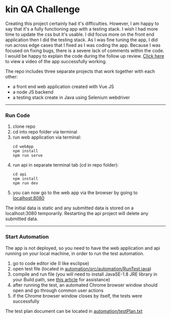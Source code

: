 # kin QA Challenge
Creating this project certainly had it's difficulties. However, I am happy to say that it's a fully functioning app with a testing stack. I wish I had more time to update the css but it's usable. I did focus more on the front end application then I did the testing stack. As I was fine tuning the app, I did run across edge cases that I fixed as I was coding the app. Because I was focused on fixing bugs, there is a severe lack of comments within the code. I would be happy to explain the code during the follow up review. [Click here](https://www.loom.com/share/5367f8145238420cb52a62461a7ce6ae) to view a video of the app successfully working.

The repo includes three separate projects that work together with each other:
- a front end web application created with Vue JS
- a node JS backend
- a testing stack create in Java using Selenium webdriver

---

### Run Code
1. clone repo
2. cd into repo folder via terminal
3. run web application via terminal:
    ```
    cd webApp
    npm install
    npm run serve
    ```
4. run api in separate terminal tab (cd in repo folder):
    ```
    cd api
    npm install
    npm run dev
    ```
5. you can now go to the web app via the browser by going to [localhost:8080](http://localhost:8080/)

The initial data is static and any submitted data is stored on a localhost:3080 temporarily. Restarting the api project will delete any submitted data.
 
---

### Start Automation
The app is not deployed, so you need to have the web application and api running on your local machine, in order to run the test automation.

1. go to code editor ide (I like esclipse)
2. open test file (located in [automation/src/automation/RunTest.java](https://github.com/eddanieles/kinProject/blob/master/automation/src/automation/RunTest.java))
3. compile and run file (you will need to install JavaSE-1.8 JRE library in your Build path, see [this article](https://stackoverflow.com/questions/26371055/eclipse-installing-a-new-jre-java-se-8-1-8-0) for assistance)
4. after running the test, an automated Chrome browser window should open and go through common user actions
5. if the Chrome browser window closes by itself, the tests were successfully

The test plan document can be located in [automation/testPlan.txt](https://github.com/eddanieles/kinProject/blob/master/automation/testPlan.txt)

